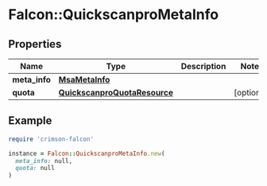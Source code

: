 # Falcon::QuickscanproMetaInfo

## Properties

| Name | Type | Description | Notes |
| ---- | ---- | ----------- | ----- |
| **meta_info** | [**MsaMetaInfo**](MsaMetaInfo.md) |  |  |
| **quota** | [**QuickscanproQuotaResource**](QuickscanproQuotaResource.md) |  | [optional] |

## Example

```ruby
require 'crimson-falcon'

instance = Falcon::QuickscanproMetaInfo.new(
  meta_info: null,
  quota: null
)
```

